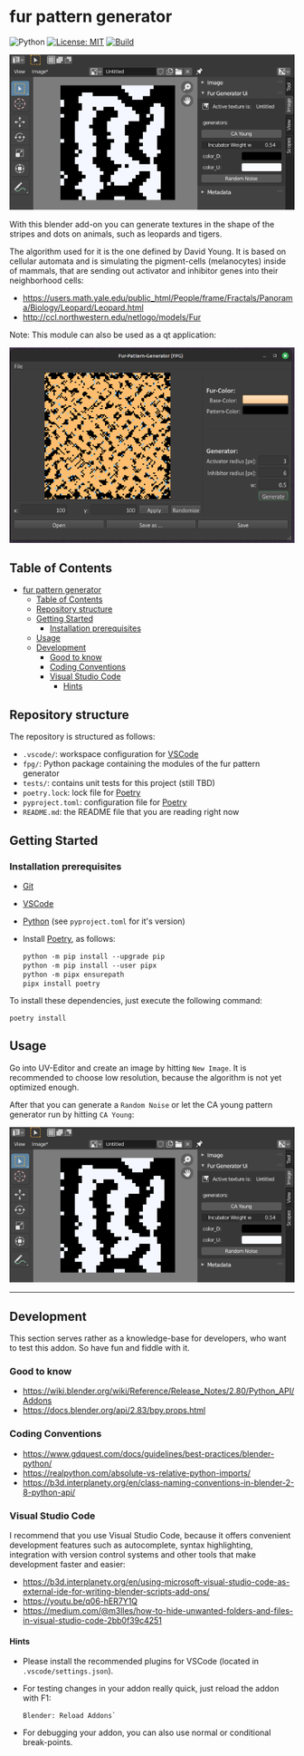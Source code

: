 # fur pattern generator

![Python](https://img.shields.io/badge/python-3.10+-blue)
[![License: MIT](https://img.shields.io/badge/License-MIT-yellow.svg)](https://opensource.org/licenses/MIT)
[![Build](https://github.com/RobertHue/fur_pattern_generator/actions/workflows/ci-test.yml/badge.svg?branch=master)](https://github.com/RobertHue/fur_pattern_generator/actions/workflows/ci-test.yml)

![example](docs/example.png)

With this blender add-on you can generate textures in the shape of the stripes
and dots on animals, such as leopards and tigers.

The algorithm used for it is the one defined by David Young. It is based on
cellular automata and is simulating the pigment-cells (melanocytes) inside of
mammals, that are sending out activator and inhibitor genes into their
neighborhood cells:

- https://users.math.yale.edu/public_html/People/frame/Fractals/Panorama/Biology/Leopard/Leopard.html
- http://ccl.northwestern.edu/netlogo/models/Fur

Note: This module can also be used as a qt application:

![example](docs/qt-interface.png)

## Table of Contents

- [fur pattern generator](#fur-pattern-generator)
  - [Table of Contents](#table-of-contents)
  - [Repository structure](#repository-structure)
  - [Getting Started](#getting-started)
    - [Installation prerequisites](#installation-prerequisites)
  - [Usage](#usage)
  - [Development](#development)
    - [Good to know](#good-to-know)
    - [Coding Conventions](#coding-conventions)
    - [Visual Studio Code](#visual-studio-code)
      - [Hints](#hints)

## Repository structure

The repository is structured as follows:

- `.vscode/`: workspace configuration for [VSCode]
- `fpg/`: Python package containing the modules of the fur pattern generator
- `tests/`: contains unit tests for this project (still TBD)
- `poetry.lock`: lock file for [Poetry]
- `pyproject.toml`: configuration file for [Poetry]
- `README.md`: the README file that you are reading right now

## Getting Started

### Installation prerequisites

- [Git]
- [VSCode]
- [Python] (see `pyproject.toml` for it's version)
- Install [Poetry], as follows:

   ```console
   python -m pip install --upgrade pip
   python -m pip install --user pipx
   python -m pipx ensurepath
   pipx install poetry
   ```

To install these dependencies, just execute the following command:

   ```console
   poetry install
   ```

## Usage

Go into UV-Editor and create an image by hitting `New Image`.
It is recommended to choose low resolution, because the algorithm is not yet optimized enough.

After that you can generate a `Random Noise` or let the CA young pattern generator run by hitting `CA Young`:

![example](docs/example.png)

---

## Development

This section serves rather as a knowledge-base for developers,
who want to test this addon. So have fun and fiddle with it.

### Good to know

- https://wiki.blender.org/wiki/Reference/Release_Notes/2.80/Python_API/Addons
- https://docs.blender.org/api/2.83/bpy.props.html

### Coding Conventions

- https://www.gdquest.com/docs/guidelines/best-practices/blender-python/
- https://realpython.com/absolute-vs-relative-python-imports/
- https://b3d.interplanety.org/en/class-naming-conventions-in-blender-2-8-python-api/

### Visual Studio Code

I recommend that you use Visual Studio Code, because it offers convenient
development features such as autocomplete, syntax highlighting, integration
with version control systems and other tools that make development faster
and easier:

- https://b3d.interplanety.org/en/using-microsoft-visual-studio-code-as-external-ide-for-writing-blender-scripts-add-ons/
- https://youtu.be/q06-hER7Y1Q
- https://medium.com/@m3lles/how-to-hide-unwanted-folders-and-files-in-visual-studio-code-2bb0f39c4251

#### Hints

- Please install the recommended plugins for VSCode (located in `.vscode/settings.json`).

- For testing changes in your addon really quick, just reload the addon with F1:

   ```console
   Blender: Reload Addons`
   ```

- For debugging your addon, you can also use normal or conditional break-points.

[Git]: https://git-scm.com/downloads
[Python]: https://www.python.org/
[VSCode]: https://code.visualstudio.com/
[Poetry]: https://python-poetry.org/
